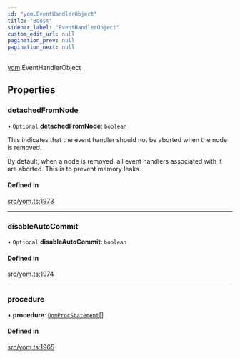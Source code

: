 ```yaml
---
id: "yom.EventHandlerObject"
title: "Boost"
sidebar_label: "EventHandlerObject"
custom_edit_url: null
pagination_prev: null
pagination_next: null
---
```


[yom](../namespaces/yom.md).EventHandlerObject

## Properties

### detachedFromNode

• `Optional` **detachedFromNode**: `boolean`

This indicates that the event handler should not be aborted when the node
is removed.

By default, when a node is removed, all event handlers associated with it
are aborted. This is to prevent memory leaks.

#### Defined in

[src/yom.ts:1973](https://github.com/yolmio/boost/blob/5cada48/src/yom.ts#L1973)

___

### disableAutoCommit

• `Optional` **disableAutoCommit**: `boolean`

#### Defined in

[src/yom.ts:1974](https://github.com/yolmio/boost/blob/5cada48/src/yom.ts#L1974)

___

### procedure

• **procedure**: [`DomProcStatement`](../namespaces/yom.md#domprocstatement)[]

#### Defined in

[src/yom.ts:1965](https://github.com/yolmio/boost/blob/5cada48/src/yom.ts#L1965)
